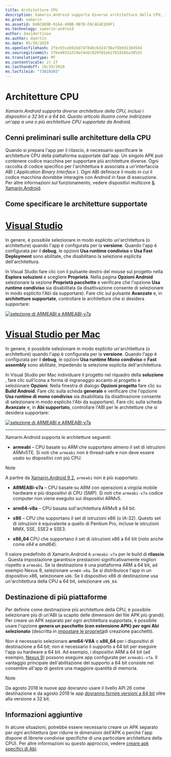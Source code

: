 ```yaml
---
title: Architetture CPU
description: Xamarin.Android supporta diverse architetture della CPU, inclusi i dispositivi a 32 bit e a 64 bit. Questo articolo illustra come indirizzare un'app a una o più architetture CPU supportate da Android.
ms.prod: xamarin
ms.assetid: D4BC889D-9164-49BB-9B7B-F6C4E4E109F1
ms.technology: xamarin-android
author: davidortinau
ms.author: daortin
ms.date: 05/30/2019
ms.openlocfilehash: 2fec93ce6924d74f848cbd24736e75b0d1304584
ms.sourcegitcommit: 2fbe4932a319af4ebc829f65eb1fb1816ba305d3
ms.translationtype: MT
ms.contentlocale: it-IT
ms.lasthandoff: 10/29/2019
ms.locfileid: "73019365"
---
```

# <a name="cpu-architectures"></a>Architetture CPU

_Xamarin.Android supporta diverse architetture della CPU, inclusi i dispositivi a 32 bit e a 64 bit. Questo articolo illustra come indirizzare un'app a una o più architetture CPU supportate da Android._

## <a name="cpu-architectures-overview"></a>Cenni preliminari sulle architetture della CPU

Quando si prepara l'app per il rilascio, è necessario specificare le architetture CPU della piattaforma supportate dall'app. Un singolo APK può contenere codice macchina per supportare più architetture diverse. Ogni raccolta di codice specifico per l'architettura è associata a un'interfaccia ABI ( *Application Binary Interface* ). Ogni ABI definisce il modo in cui il codice macchina dovrebbe interagire con Android in fase di esecuzione.
Per altre informazioni sul funzionamento, vedere dispositivi multicore [&amp; Xamarin.Android](~/android/deploy-test/multicore-devices.md).

## <a name="how-to-specify-supported-architectures"></a>Come specificare le architetture supportate

# <a name="visual-studiotabwindows"></a>[Visual Studio](#tab/windows)

In genere, è possibile selezionare in modo esplicito un'architettura (o architetture) quando l'app è configurata per la **versione**. Quando l'app è configurata per il **debug**, le opzioni **Usa runtime condiviso** e **Usa Fast Deployment** sono abilitate, che disabilitano la selezione esplicita dell'architettura.

In Visual Studio fare clic con il pulsante destro del mouse sul progetto nella **Esplora soluzioni** e scegliere **Proprietà**. Nella pagina **Opzioni Android** selezionare la sezione **Proprietà pacchetto** e verificare che l'opzione **Usa runtime condiviso** sia disabilitata (la disattivazione consente di selezionare in modo esplicito l'Abi da supportare). Fare clic sul pulsante **Avanzate** e, in **architetture supportate**, controllare le architetture che si desidera supportare:

[![selezione di ARMEABI e ARMEABI-v7a](cpu-architectures-images/vs/01-abi-selections-sml.png)](cpu-architectures-images/vs/01-abi-selections.png#lightbox)

# <a name="visual-studio-for-mactabmacos"></a>[Visual Studio per Mac](#tab/macos)

In genere, è possibile selezionare in modo esplicito un'architettura (o architetture) quando l'app è configurata per la **versione**. Quando l'app è configurata per il **debug**, le opzioni **Usa runtime Mono condiviso** e **Fast assembly** sono abilitate, impedendo la selezione esplicita dell'architettura.

In Visual Studio per Mac individuare il progetto nel riquadro della **soluzione** , fare clic sull'icona a forma di ingranaggio accanto al progetto e selezionare **Opzioni**. Nella finestra di dialogo **Opzioni progetto** fare clic su **Build Android**. Fare clic sulla scheda **generale** e verificare che l'opzione **Usa runtime di mono condiviso** sia disabilitata (la disattivazione consente di selezionare in modo esplicito l'Abi da supportare). Fare clic sulla scheda **Avanzate** e, in **Abi supportato**, controllare l'ABI per le architetture che si desidera supportare:

[![selezione di ARMEABI e ARMEABI-v7a](cpu-architectures-images/xs/01-abi-selections-sml.png)](cpu-architectures-images/xs/01-abi-selections.png#lightbox)

-----

Xamarin.Android supporta le architetture seguenti:

- **armeabi** &ndash; CPU basate su ARM che supportano almeno il set di istruzioni ARMv5TE. Si noti che `armeabi` non è thread-safe e non deve essere usato su dispositivi con più CPU.

> [!NOTE]
> A partire da [Xamarin.Android 9,2](https://docs.microsoft.com/xamarin/android/release-notes/9/9.2#removal-of-support-for-armeabi-cpu-architecture), `armeabi` non è più supportato.

- **ARMEABI-v7a** &ndash; CPU basate su ARM con operazioni a virgola mobile hardware e più dispositivi di CPU (SMP). Si noti che `armeabi-v7a` codice computer non viene eseguito sui dispositivi ARMv5.

- **arm64-v8a** &ndash; CPU basata sull'architettura ARMv8 a 64 bit.

- **x86** &ndash; CPU che supportano il set di istruzioni x86 (o IA-32). Questo set di istruzioni è equivalente a quello di Pentium Pro, incluse le istruzioni MMX, SSE, SSE2 e SSE3.

- **x86_64** CPU che supportano il set di istruzioni x86 a 64 bit (noto anche come *x64* e *amd64*).

Il valore predefinito di Xamarin.Android è `armeabi-v7a` per le build di **rilascio** . Questa impostazione garantisce prestazioni significativamente migliori rispetto a `armeabi`. Se la destinazione è una piattaforma ARM a 64 bit, ad esempio Nexus 9, selezionare `arm64-v8a`. Se si distribuisce l'app in un dispositivo x86, selezionare `x86`. Se il dispositivo x86 di destinazione usa un'architettura della CPU a 64 bit, selezionare `x86_64`.

## <a name="targeting-multiple-platforms"></a>Destinazione di più piattaforme

Per definire come destinazione più architetture della CPU, è possibile selezionare più di un'ABI (a scapito delle dimensioni del file APK più grandi). Per creare un APK separato per ogni architettura supportata, è possibile usare l'opzione **genera un pacchetto (con estensione APK) per ogni Abi selezionato** (descritta in [impostare le proprietà](~/android/deploy-test/release-prep/index.md#Set_Packaging_Properties)di creazione pacchetti).

Non è necessario selezionare **arm64-V8A** o **x86_64** per i dispositivi di destinazione a 64 bit; non è necessario il supporto a 64 bit per eseguire l'app su hardware a 64 bit. Ad esempio, i dispositivi ARM a 64 bit (ad esempio, [Nexus 9](https://www.google.com/nexus/9/)) possono eseguire app configurate per `armeabi-v7a`. Il vantaggio principale dell'abilitazione del supporto a 64 bit consiste nel consentire all'app di gestire una maggiore quantità di memoria.

> [!NOTE]
> Da agosto 2018 le nuove app dovranno usare il livello API 26 come destinazione e da agosto 2019 le app [dovranno fornire versioni a 64 bit](https://android-developers.googleblog.com/2017/12/improving-app-security-and-performance.html) oltre alla versione a 32 bit.

## <a name="additional-information"></a>Informazioni aggiuntive

In alcune situazioni, potrebbe essere necessario creare un APK separato per ogni architettura (per ridurre le dimensioni dell'APK o perché l'app dispone di librerie condivise specifiche di una particolare architettura della CPU).
Per altre informazioni su questo approccio, vedere [creare apk specifici di Abi](~/android/deploy-test/building-apps/abi-specific-apks.md).

